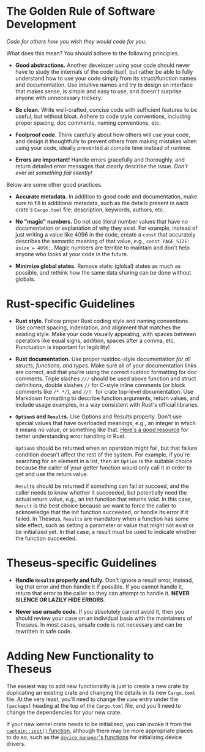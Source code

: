 # The Golden Rule of Software Development

*Code for others how you wish they would code for you.*

What does this mean? You should adhere to the following principles.

* **Good abstractions.** Another developer using your code should never have to study the internals of the code itself,
  but rather be able to fully understand how to use your code simply from its struct/function names and documentation.
  Use intuitive names and try to design an interface that makes sense, is simple and easy to use, and doesn't surprise anyone with unnecessary trickery.

* **Be clean.** Write well-crafted, concise code with sufficient features to be useful, but without bloat.
  Adhere to code style conventions, including proper spacing, doc comments, naming conventions, etc.

* **Foolproof code.** Think carefully about how others will use your code,
  and design it thoughtfully to prevent others from making mistakes when using your code,
  ideally prevented at compile time instead of runtime.

* **Errors are important!**  Handle errors gracefully and thoroughly,
  and return detailed error messages that clearly describe the issue. *Don't ever let something fail silently!*

Below are some other good practices.

* **Accurate metadata.**  In addition to good code and documentation, make sure to fill in additional metadata,
  such as the details present in each crate's `Cargo.toml` file: description, keywords, authors, etc.

* **No "magic" numbers.** Do not use literal number values that have no documentation or explanation of why they exist.
  For example, instead of just writing a value like 4096 in the code, create a `const` that accurately describes the semantic meaning of that value, e.g., `const PAGE_SIZE: usize = 4096;`.
  Magic numbers are terrible to maintain and don't help anyone who looks at your code in the future.

* **Minimize global states.** Remove static (global) states as much as possible, and rethink how the same data sharing can be done without globals.

# Rust-specific Guidelines

* **Rust style.** Follow proper Rust coding style and naming conventions. Use correct spacing, indentation, and alignment that matches the existing style.
  Make your code visually appealing, with spaces between operators like equal signs, addition, spaces after a comma, etc. Punctuation is important for legibility!

* **Rust documentation.** Use proper rustdoc-style documentation *for all structs, functions, and types.*
  Make sure all of your documentation links are correct, and that you're using the correct rustdoc formatting for doc comments.
  Triple slashes `///` should be used above function and struct definitions, double slashes `//` for C-style inline comments (or block comments like `/* */`), and `//! ` for crate top-level documentation.
  Use Markdown formatting to describe function arguments, return values, and include usage examples, in a way consistent with Rust's official libraries.

* **`Option`s and `Result`s.** Use Options and Results properly. Don't use special values that have overloaded meanings, e.g., an integer in which `0` means no value, or something like that.
  [Here's a good resource](<https://blog.burntsushi.net/rust-error-handling/>) for better understanding error handling in Rust.

  `Option`s should be returned when an operation might fail, but that failure condition doesn't affect the rest of the system.
  For example, if you're searching for an element in a list, then an `Option` is the suitable choice because the caller of your getter function would only call it in order to get and use the return value.

  `Result`s should be returned if something can fail or succeed, and the caller needs to know whether it succeeded, but potentially need the actual return value, e.g., an init function that returns void.
  In this case, `Result` is the best choice because we want to force the caller to acknowledge that the init function succeeded, or handle its error if it failed.
  In Theseus, `Results` are mandatory when a function has some side effect, such as setting a parameter or value that might not exist or be initialized yet.
  In that case, a result must be used to indicate whether the function succeeded.


# Theseus-specific Guidelines

* **Handle `Result`s properly and fully.** Don't ignore a result error, instead, log that error and then handle it if possible.
  If you cannot handle it, return that error to the caller so they can attempt to handle it. **NEVER SILENCE OR LAZILY HIDE ERRORS**.


* **Never use unsafe code.** If you absolutely cannot avoid it, then you should review your case on an individual basis with the maintainers of Theseus. In most cases, unsafe code is not necessary and can be rewritten in safe code.



# Adding New Functionality to Theseus

The easiest way to add new functionality is just to create a new crate by duplicating an existing crate and changing the details in its new `Cargo.toml` file.
At the very least, you'll need to change the `name` entry under the `[package]` heading at the top of the `Cargo.toml` file, and you'll need to change the dependencies for your new crate.

If your new kernel crate needs to be initialized, you can invoke it from the [`captain::init()` function](https://theseus-os.github.io/Theseus/doc/captain/index.html),
although there may be more appropriate places to do so, such as the [`device_manager`'s functions](https://theseus-os.github.io/Theseus/doc/device_manager/index.html) for initializing device drivers.

